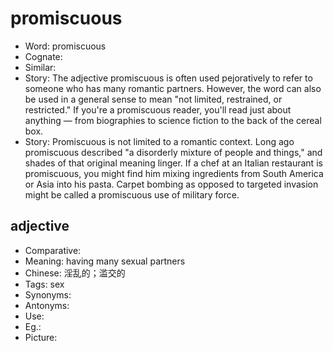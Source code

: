 # promiscuous

- Word: promiscuous
- Cognate: 
- Similar: 
- Story: The adjective promiscuous is often used pejoratively to refer to someone who has many romantic partners. However, the word can also be used in a general sense to mean "not limited, restrained, or restricted." If you're a promiscuous reader, you'll read just about anything — from biographies to science fiction to the back of the cereal box.
- Story: Promiscuous is not limited to a romantic context. Long ago promiscuous described "a disorderly mixture of people and things," and shades of that original meaning linger. If a chef at an Italian restaurant is promiscuous, you might find him mixing ingredients from South America or Asia into his pasta. Carpet bombing as opposed to targeted invasion might be called a promiscuous use of military force.

## adjective

- Comparative: 
- Meaning: having many sexual partners
- Chinese: 淫乱的；滥交的
- Tags: sex
- Synonyms: 
- Antonyms: 
- Use: 
- Eg.: 
- Picture: 

